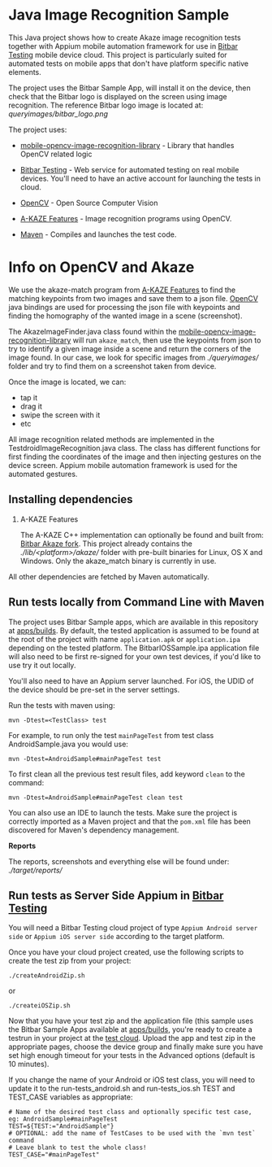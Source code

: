 # Java Image Recognition Sample

This Java project shows how to create Akaze image recognition tests together with Appium mobile automation framework for use in [Bitbar Testing](http://bitbar.com/testing) mobile device cloud. This project is particularly suited for automated tests on mobile apps that don't have platform specific native elements.

The project uses the Bitbar Sample App, will install it on the device, then check that the Bitbar logo is displayed on the screen using image recognition. The reference Bitbar logo image is located at: *queryimages/bitbar_logo.png*

The project uses:

- [mobile-opencv-image-recognition-library](https://github.com/bitbar/opencv-library) - Library that handles OpenCV related logic

- [Bitbar Testing](http://bitbar.com/testing) - Web service for automated testing on
  real mobile devices. You'll need to have an active account for launching the tests in cloud.

- [OpenCV](http://opencv.org/) - Open Source Computer Vision

- [A-KAZE Features](https://github.com/bitbar/akaze) - Image recognition programs using OpenCV.

- [Maven](https://maven.apache.org/) - Compiles and launches the test code.

# Info on OpenCV and Akaze

We use the akaze-match program from [A-KAZE Features](https://github.com/pablofdezalc/akaze) to find the matching keypoints from two images and save them to a json file. [OpenCV](http://opencv.org/) java bindings are used for processing the json file with keypoints and finding the homography of the wanted image in a scene (screenshot).

The AkazeImageFinder.java class found within the [mobile-opencv-image-recognition-library](https://github.com/bitbar/opencv-library) will run `akaze_match`, then use the keypoints from json to try to identify a given image inside a scene and return the corners of the image found. In our case, we look for specific images from *./queryimages/* folder and try to find them on a screenshot taken from device.

Once the image is located, we can:

- tap it
- drag it
- swipe the screen with it
- etc

All image recognition related methods are implemented in the TestdroidImageRecognition.java class. The class has different functions for first finding the coordinates of the image and then injecting gestures on the device screen. Appium mobile automation framework is used for the automated gestures.

## Installing dependencies

1. A-KAZE Features

   The A-KAZE C++ implementation can optionally be found and built from: [Bitbar Akaze fork](https://github.com/bitbar/akaze). This project already contains the *./lib/\<platform\>/akaze/* folder with pre-built binaries for Linux, OS X and Windows. Only the akaze_match binary is currently in use.


All other dependencies are fetched by Maven automatically.


## Run tests locally from Command Line with Maven

The project uses Bitbar Sample apps, which are available in this repository at [apps/builds](https://github.com/bitbar/testdroid-samples/tree/master/apps/builds). By default, the tested application is assumed to be found at the root of the project with name `application.apk` or `application.ipa` depending on the tested platform. The BitbarIOSSample.ipa application file will also need to be first re-signed for your own test devices, if you'd like to use try it out locally.

You'll also need to have an Appium server launched. For iOS, the UDID of the device should be pre-set in the server settings.

Run the tests with maven using:

    mvn -Dtest=<TestClass> test

For example, to run only the test `mainPageTest` from test class AndroidSample.java you would use:

    mvn -Dtest=AndroidSample#mainPageTest test

To first clean all the previous test result files, add keyword `clean` to the command:

    mvn -Dtest=AndroidSample#mainPageTest clean test

You can also use an IDE to launch the tests. Make sure the project is correctly imported as a Maven project and that the `pom.xml` file has been discovered for Maven's dependency management.

**Reports**

The reports, screenshots and everything else will be found under:
*./target/reports/*

## Run tests as Server Side Appium in [Bitbar Testing](http://bitbar.com/testing)

You will need a Bitbar Testing cloud project of type `Appium Android server side` or `Appium iOS server side` according to the target platform.

Once you have your cloud project created, use the following scripts to create the test zip from your project:

    ./createAndroidZip.sh
or

    ./createiOSZip.sh

Now that you have your test zip and the application file (this sample uses the Bitbar Sample Apps available at [apps/builds](https://github.com/bitbar/testdroid-samples/tree/master/apps/builds), you're ready to create a testrun in your project at the [test cloud](https://cloud.bitbar.com). Upload the app and test zip in the appropriate pages, choose the device group and finally make sure you have set high enough timeout for your tests in the Advanced options (default is 10 minutes).

If you change the name of your Android or iOS test class, you will need to update it to the run-tests_android.sh and run-tests_ios.sh TEST and TEST_CASE variables as appropriate:

    # Name of the desired test class and optionally specific test case, eg: AndroidSample#mainPageTest
    TEST=${TEST:="AndroidSample"}
    # OPTIONAL: add the name of TestCases to be used with the `mvn test` command
    # Leave blank to test the whole class!
    TEST_CASE="#mainPageTest"
